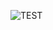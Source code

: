 ![TEST](https://github-readme-stats.vercel.app/api?username=Andrei0016&theme=github_dark&custom_title=My%Stats)
